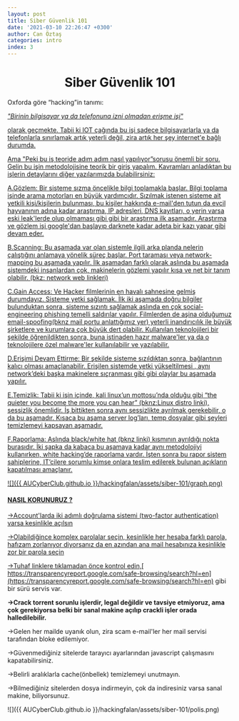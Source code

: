 ```yaml
---
layout: post
title: Siber Güvenlik 101
date: '2021-03-10 22:26:47 +0300'
author: Can Öztaş
categories: intro
index: 3
---
```



<h1><center><strong>Siber Güvenlik 101</strong></center></h1>

Oxforda göre “hacking”in tanımı:

<a href="https://www.oxfordlearnersdictionaries.com/definition/english/hacking"><i>"Birinin bilgisayar ya da telefonuna izni olmadan erişme işi"</i>

olarak geçmekte. Tabii ki IOT çağında bu işi sadece bilgisayarlarla ya da telefonlarla sınırlamak artık yeterli değil, zira artık her şey internet'e bağlı durumda.

Ama "Peki bu iş teoride adım adım nasıl yapılıyor”sorusu önemli bir soru. Gelin bu işin metodolojisine teorik bir giriş yapalım. Kavramları anladıktan bu işlerin detaylarını diğer yazılarımızda bulabilirsiniz:







A.Gözlem:
Bir sisteme sızma öncelikle bilgi toplamakla başlar. Bilgi toplama işinde arama motorları en büyük yardımcıdır. Sızılmak istenen sisteme ait yetkili kişi/kişilerin bulunması, bu kişiler hakkında e-mail'den tutun da evcil hayvanının adına kadar araştırma, IP adresleri, DNS kayıtları, o yerin varsa eski leak'lerde olup olmaması gibi gibi bir araştırma ilk aşamadır. Araştırma ve gözlem işi google'dan başlayıp darknete kadar adeta bir kazı yapar gibi devam eder.

B.Scanning:
Bu aşamada var olan sistemle ilgili arka planda nelerin çalıştığını anlamaya yönelik süreç başlar. Port taraması veya network-mapping bu aşamada yapılır. İlk aşamadan farklı olarak aslında bu aşamada sistemdeki insanlardan çok, makinelerin gözlemi yapılır kısa ve net bir tanım olabilir. (bkz: network web linkleri)

C.Gain Access:
Ve Hacker filmlerinin en havalı sahnesine gelmiş durumdayız. Sisteme yetki sağlamak. İlk iki aşamada doğru bilgiler bulunduktan sonra, sisteme sızıntı sağlamak aslında en çok social-engineering phishing temelli saldırılar yapılır. Filmlerden de aşina olduğumuz email-spoofing(bknz mail portu anlattığımız yer) yeterli inandırıcılık ile büyük şirketlere ve kurumlara çok büyük dert olabilir. Kullanılan teknolojileri bir şekilde öğrenildikten sonra, buna istinaden hazır malware'ler ya da o teknolojilere özel malware'ler kullanılabilir ve yazılabilir. 

D.Erişimi Devam Ettirme:
Bir şekilde sisteme sızıldıktan sonra, bağlantının kalıcı olması amaçlanabilir. Erişilen sistemde yetki yükseltilmesi , aynı network’deki başka makinelere sıçranması gibi gibi olaylar bu aşamada yapılır.

E.Temizlik:
Tabii ki işin içinde, kali linux’un mottosu’nda olduğu gibi “the quieter you become the more you can hear” (bknz:Linux distro linki), sessizlik önemlidir. İş bittikten sonra aynı sessizlikte ayrılmak gerekebilir, o da bu aşamadır. Kısaca bu aşama server log’ları, temp dosyalar gibi şeyleri temizlemeyi kapsayan aşamadır.

F.Raporlama:
Aslında black/white hat (bknz linki) kısmının ayrıldığı nokta burasıdır. İki şapka da kabaca bu aşamaya kadar aynı metodolojiyi kullanırken, white hacking’de raporlama vardır. İşten sonra bu rapor sistem sahiplerine, IT’cilere sorumlu kimse onlara teslim edilerek bulunan açıkların kapatılması amaçlanır.

![]({{ AUCyberClub.github.io }}/hackingfalan/assets/siber-101/graph.png)

<h4>NASIL KORUNURUZ ?</h4>

->Account'larda iki adımlı doğrulama sistemi (two-factor authentication) varsa kesinlikle açılsın

->Olabildiğince komplex parolalar seçin, kesinlikle her hesaba farklı parola, hafızam zorlanıyor diyorsanız da en azından ana mail hesabınıza kesinlikle zor bir parola seçin

->Tuhaf linklere tıklamadan önce kontrol edin,[ https://transparencyreport.google.com/safe-browsing/search?hl=en](https://transparencyreport.google.com/safe-browsing/search?hl=en) gibi bir sürü servis var.

**->Crack torrent sorunlu işlerdir, legal değildir ve tavsiye etmiyoruz, ama çok gerekiyorsa belki bir sanal makine açılıp crackli işler orada halledilebilir.**

->Gelen her mailde uyanık olun, zira scam e-mail'ler her mail servisi tarafından bloke edilemiyor.

->Güvenmediğiniz sitelerde tarayıcı ayarlarından javascript çalışmasını kapatabilirsiniz.

->Belirli aralıklarla cache(önbellek) temizlemeyi unutmayın.

->Bilmediğiniz sitelerden dosya indirmeyin, çok da indiresiniz varsa sanal makine, biliyorsunuz.

![]({{ AUCyberClub.github.io }}/hackingfalan/assets/siber-101/polis.png)









 

